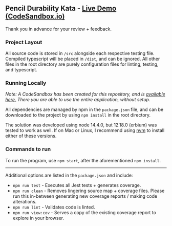 ## Pencil Durability Kata - [Live Demo (CodeSandbox.io)]()

Thank you in advance for your review + feedback.

### Project Layout

All source code is stored in `/src` alongside each respective testing file.
Compiled typescript will be placed in `/dist`, and can be ignored. All other files in the root directory are purely configuration files for linting, testing, and typescript.

### Running Locally

_Note: A CodeSandbox has been created for this repository, and is [available here.]() There you are able to use the entire application, without setup._

All dependencies are managed by npm in the `package.json` file, and can be
downloaded to the project by using `npm install` in the root directory.

The solution was developed using node 14.4.0, but 12.18.0 (erbium)
was tested to work as well. If on Mac or Linux, I recommend using
[nvm](https://github.com/nvm-sh/nvm) to install either of these versions.

### Commands to run

To run the program, use `npm start`, after the aforementioned `npm install`.

---

Additional options are listed in the `package.json` and include:

-   `npm run test` - Executes all Jest tests + generates coverage.
-   `npm run clean` - Removes lingering source map + coverage files. Please run this in-between generating new coverage reports / making code alterations.
-   `npm run lint` - Validates code is linted.
-   `npm run view:cov` - Serves a copy of the existing coverage report to explore in your browser.
